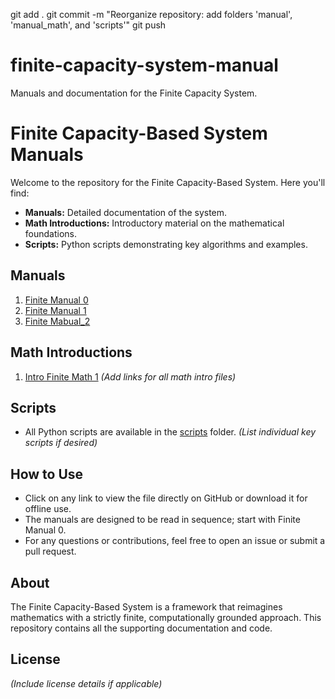 git add .
git commit -m "Reorganize repository: add folders 'manual', 'manual_math', and 'scripts'"
git push

# finite-capacity-system-manual
Manuals and documentation for the Finite Capacity System.

# Finite Capacity-Based System Manuals

Welcome to the repository for the Finite Capacity-Based System. Here you'll find:

- **Manuals:** Detailed documentation of the system.
- **Math Introductions:** Introductory material on the mathematical foundations.
- **Scripts:** Python scripts demonstrating key algorithms and examples.

## Manuals

1. [Finite Manual 0](manuals/finite_manual_0.pdf)
2. [Finite Manual 1](manuals/finite_manual_1.pdf)
3. [Finite Mabual_2](manuals/finite_manual_2.pdf)
   

## Math Introductions

1. [Intro Finite Math 1](math-intro/intro_finite_math_1.pdf)
*(Add links for all math intro files)*

## Scripts

- All Python scripts are available in the [scripts](scripts/) folder.
*(List individual key scripts if desired)*

## How to Use

- Click on any link to view the file directly on GitHub or download it for offline use.
- The manuals are designed to be read in sequence; start with Finite Manual 0.
- For any questions or contributions, feel free to open an issue or submit a pull request.

## About

The Finite Capacity-Based System is a framework that reimagines mathematics with a strictly finite, computationally grounded approach. This repository contains all the supporting documentation and code.

## License

*(Include license details if applicable)*
